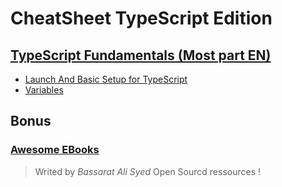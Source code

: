 # CheatSheet TypeScript Edition

## [TypeScript Fundamentals (Most part EN)](https://github.com/JDucellier/CheatSheet/tree/TypeScript)

- [Launch And Basic Setup for TypeScript](https://github.com/JDucellier/CheatSheet/blob/TypeScript/chapter/00.LaucheTS.md)
- [Variables](https://github.com/JDucellier/CheatSheet/blob/TypeScript/chapter/01.Variables.md)

## Bonus

### [Awesome EBooks](https://basarat.gitbook.io/typescript)

> Writed by _Bassarat Ali Syed_ Open Sourcd ressources !
